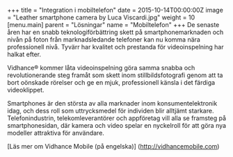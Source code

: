 +++
title = "Integration i mobiltelefon"
date = 2015-10-14T00:00:00Z
image = "Leather smartphone camera by Luca Viscardi.jpg"
weight = 10
[menu.main]
parent = "Lösningar"
name = "Mobiltelefon"
+++
De senaste åren har en snabb teknologiförbättring skett på smartphonemarknaden och nivån på foton från marknadsledande telefoner kan nu komma nära professionell nivå. Tyvärr har kvalitet och prestanda för videoinspelning har halkat efter.

Vidhance® kommer låta videoinspelning göra samma snabba och revolutionerande steg framåt som skett inom stillbildsfotografi genom att ta bort oönskade rörelser och ge en mjuk, professionell känsla i det färdiga videoklippet.
<!--more-->
Smartphones är den största av alla marknader inom konsumentelektronik idag, och dess roll som uttrycksmedel för individen blir alltjämt starkare. Telefonindustrin, telekomleverantörer och appföretag vill alla se framsteg på smartphonesidan, där kamera och video spelar en nyckelroll för att göra nya modeller attraktiva för användare.

[Läs mer om Vidhance Mobile (på engelska)] (http://vidhancemobile.com)
